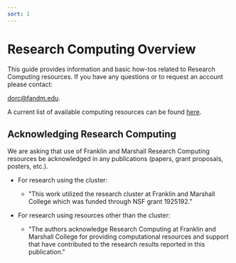 ```yaml
---
sort: 1
---
```


# Research Computing Overview

This guide provides information and basic how-tos related to Research Computing resources. 
If you have any questions or to request an account please contact:

dorc@fandm.edu.

A current list of available computing resources can be found [here](01_resources.md).

## Acknowledging Research Computing

We are asking that use of Franklin and Marshall Research Computing resources be acknowledged in any publications (papers, grant proposals, posters, etc.).

 - For research using the cluster:
   - "This work utilized the research cluster at Franklin and Marshall College which was funded through NSF grant 1925192."

- For research using resources other than the cluster:
  - "The authors acknowledge Research Computing at Franklin and Marshall College for providing computational resources and support that have contributed to the research results reported in this publication."